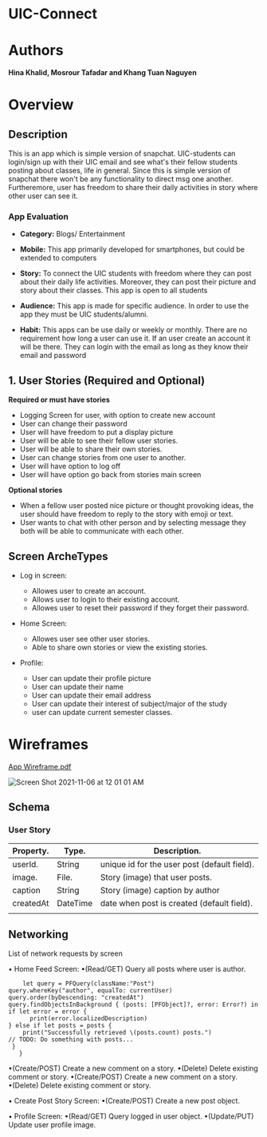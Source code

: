 # UIC-Connect 

# Authors

**Hina Khalid, Mosrour Tafadar and Khang Tuan Naguyen**


# Overview

## Description
This is an app which is simple version of snapchat.  UIC-students can login/sign up  with  their UIC email and see what's their fellow  students  posting about classes, life in general. Since this is simple version of snapchat there won't be any functionality to direct msg  one another. Furtheremore,  user has freedom to share their daily activities  in story where other user can see it. 



### 		App Evaluation

- **Category:**  Blogs/ Entertainment

- **Mobile:** This app  primarily developed for smartphones, but could be extended to  computers


- **Story:** To connect the  UIC students  with freedom where they can post about their  daily life  activities. Moreover, they  can post their picture and  story about their classes. This app is open to all students 



- **Audience:**  This app is  made for specific audience. In order to use the app they must be  UIC students/alumni. 


- **Habit:**  This apps can be use daily or weekly or monthly.  There are no requirement  how long a user can use it.  If an user create an account it will be there.  They can login with the email as long as they know their email and password


## 1. User Stories (Required and Optional)

**Required or must have stories**

* Logging Screen for user, with option to create new account
* User can change their password
* User will have freedom to put a display picture
* User will be able to see their fellow user stories.
* User will be able to share their own  stories.
* User can  change stories from one user to another.
* User will have option to log off 
* User will have option go back from stories main screen 

**Optional stories**

* When a fellow user posted nice picture or thought provoking ideas, the user should have freedom to reply to the story with emoji or text.
* User wants to chat with other person and by selecting message they both will be able to communicate with each other. 


## Screen  ArcheTypes

* Log in screen: 
	* Allowes user to create an account.
	* Allows user to  login to their existing account.
	* Allowes user to reset their password  if they  forget their password. 
	



* Home Screen: 
	* Allowes  user see other user stories.
	* Able to share own stories  or view the existing stories.
	     

* Profile: 
     * User can  update their profile picture
     * User can update their name
     * User can update their  email address
     * User can update  their interest of subject/major of the study
     * user can update current semester classes. 
	

# Wireframes 
	
[App Wireframe.pdf](https://github.com/mtafadar/UIC-Connect/files/7489925/App.Wireframe.pdf)



![Screen Shot 2021-11-06 at 12 01 01 AM](https://user-images.githubusercontent.com/57551265/140598617-db04b533-e2d3-44cf-ad6a-f2cab65209e7.png)


## Schema

### User Story

| Property.     | Type.         | Description.                                 |
| ------------- | ------------- | -------------------------------------------- |
| userId.       | String        | unique id for the user post (default field). |	     
| image.        | File.         | Story (image) that user posts.	       |
| caption       | String        | Story (image) caption by author	       |
| createdAt     | DateTime      | date when post is created (default field).   |
				               |

## Networking

List of network requests by screen

• Home Feed Screen:
	•(Read/GET) Query all posts where user is author.
	
	
        let query = PFQuery(className:"Post")
	query.whereKey("author", equalTo: currentUser)
	query.order(byDescending: "createdAt")
	query.findObjectsInBackground { (posts: [PFObject]?, error: Error?) in
  	if let error = error { 
    	  print(error.localizedDescription)
  	} else if let posts = posts {
      	print("Successfully retrieved \(posts.count) posts.")
  	// TODO: Do something with posts...
  	 }
       }
       
•(Create/POST) Create a new comment on a story.
	•(Delete) Delete existing comment or story.
	•(Create/POST) Create a new comment on a story.
	•(Delete) Delete existing comment or story.
	
• Create Post Story Screen:
	•(Create/POST) Create a new post object.
	
• Profile Screen:
	•(Read/GET) Query logged in user object.
	•(Update/PUT) Update user profile image.


	


